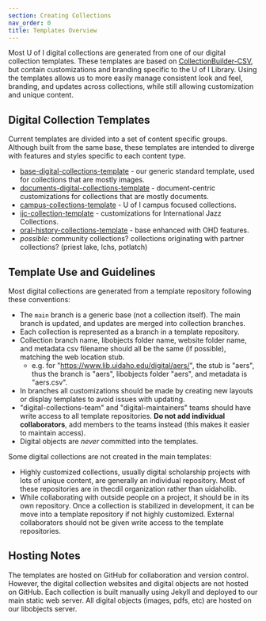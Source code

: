 ```yaml
---
section: Creating Collections
nav_order: 0
title: Templates Overview
---
```


Most U of I digital collections are generated from one of our digital collection templates. These templates are based on [CollectionBuilder-CSV](https://github.com/CollectionBuilder/collectionbuilder-csv), but contain customizations and branding specific to the U of I Library. Using the templates allows us to more easily manage consistent look and feel, branding, and updates across collections, while still allowing customization and unique content.

## Digital Collection Templates

Current templates are divided into a set of content specific groups. Although built from the same base, these templates are intended to diverge with features and styles specific to each content type.

- [base-digital-collections-template](https://github.com/uidaholib/base-digital-collections-template) - our generic standard template, used for collections that are mostly images.
- [documents-digital-collections-template](https://github.com/uidaholib/documents-digital-collections-template) - document-centric customizations for collections that are mostly documents.
- [campus-collections-template](https://github.com/uidaholib/campus-collections-template) - U of I campus focused collections.
- [ijc-collection-template](https://github.com/uidaholib/ijc-collection-template) - customizations for International Jazz Collections.
- [oral-history-collections-template](https://github.com/uidaholib/oral-history-collections-template) - base enhanced with OHD features.
- *possible:* community collections? collections originating with partner collections? (priest lake, lchs, potlatch)

## Template Use and Guidelines

Most digital collections are generated from a template repository following these conventions: 

- The `main` branch is a generic base (not a collection itself). The main branch is updated, and updates are merged into collection branches.
- Each collection is represented as a branch in a template repository.
- Collection branch name, libobjects folder name, website folder name, and metadata csv filename should all be the same (if possible), matching the web location stub.
    - e.g. for "https://www.lib.uidaho.edu/digital/aers/", the stub is "aers", thus the branch is "aers", libobjects folder "aers", and metadata is "aers.csv".
- In branches all customizations should be made by creating new layouts or display templates to avoid issues with updating.
- "digital-collections-team" and "digital-maintainers" teams should have write access to all template repositories. **Do not add individual collaborators**, add members to the teams instead (this makes it easier to maintain access).
- Digital objects are *never* committed into the templates.

Some digital collections are not created in the main templates:

- Highly customized collections, usually digital scholarship projects with lots of unique content, are generally an individual repository. Most of these repositories are in thecdil organization rather than uidaholib.
- While collaborating with outside people on a project, it should be in its own repository. Once a collection is stabilized in development, it can be move into a template repository if not highly customized. External collaborators should not be given write access to the template repositories.

## Hosting Notes

The templates are hosted on GitHub for collaboration and version control.
However, the digital collection websites and digital objects are not hosted on GitHub.
Each collection is built manually using Jekyll and deployed to our main static web server. 
All digital objects (images, pdfs, etc) are hosted on our libobjects server.
